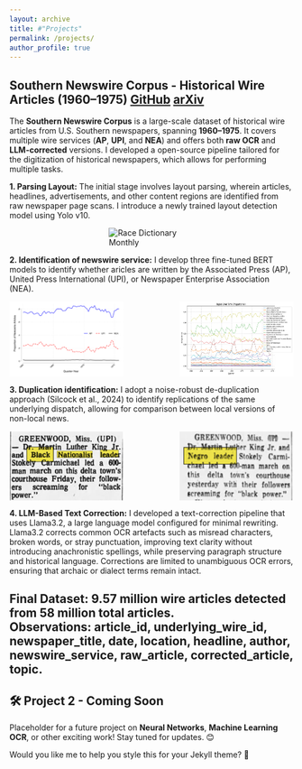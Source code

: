 ```yaml
---
layout: archive
title: #"Projects"
permalink: /projects/
author_profile: true
---
```


## Southern Newswire Corpus - Historical Wire Articles (1960–1975) [GitHub](https://github.com/mikemcrae/southern-newswire) [arXiv](https://arxiv.com) 

The **Southern Newswire Corpus** is a large-scale dataset of historical wire articles from U.S. Southern newspapers, spanning **1960–1975**. It covers multiple wire services (**AP**, **UPI**, and **NEA**) and offers both **raw OCR** and **LLM-corrected** versions. I developed a open-source pipeline tailored for the digitization of historical newspapers, which allows for performing multiple tasks.  

**1. Parsing Layout:** The initial stage involves layout parsing, wherein articles, headlines, advertisements, and other content regions are identified from raw newspaper page scans. I introduce a newly trained layout detection model using Yolo v10. 

<p style="display: flex; justify-content: center;">
  <img src="/images/layout.jpg" alt="Race Dictionary Monthly" style="width: 30%;">
</p>

**2. Identification of newswire service:** I develop three fine-tuned BERT models to identify whether aricles are written by the Associated Press (AP), United Press International (UPI), or Newspaper Enterprise Association (NEA). 

<p style="display: flex; justify-content: space-between;">
  <img src="/images/2.ap_upi_nea_proportions.svg" alt="Event Study Q1-Q4" style="width: 40%;">
 <img src="/images/3.topics_over_time.svg" alt="Race Dictionary Monthly" style="width: 40%;">
</p>

**3. Duplication identification:** I adopt a noise-robust de-duplication approach (Silcock et al., 2024) to identify replications of the same underlying dispatch, allowing for comparison between local versions of non-local news.  

<p style="display: flex; justify-content: space-between;">
  <img src="/images/news1b.png" alt="news1" style="width: 40%;">
 <img src="/images/news2b.png" alt="news2" style="width: 40%;">
</p>

**4. LLM-Based Text Correction:** I developed a text-correction pipeline that uses Llama3.2, a large language model configured for minimal rewriting. Llama3.2 corrects common OCR artefacts such as misread characters, broken words, or stray punctuation, improving text clarity without introducing anachronistic spellings, while preserving paragraph structure and historical language. Corrections are limited to unambiguous OCR errors, ensuring that archaic or dialect terms remain intact.

**Final Dataset:** 9.57 million wire articles detected from 58 million total articles.  
**Observations:** article_id, underlying_wire_id, newspaper_title, date, location, headline, author, newswire_service, raw_article, corrected_article, topic.
---

## 🛠️ Project 2 - Coming Soon  
Placeholder for a future project on **Neural Networks**, **Machine Learning OCR**, or other exciting work! Stay tuned for updates. 😊

Would you like me to help you style this for your Jekyll theme? 🚀
